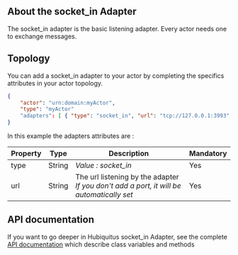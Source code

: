 ## About the socket_in Adapter

The socket_in adapter is the basic listening adapter. Every actor needs one to exchange messages.

## Topology

You can add a socket_in adapter to your actor by completing the specifics attributes in your actor topology.

```json
{
    "actor": "urn:domain:myActor",
    "type": "myActor"
    "adapters": [ { "type": "socket_in", "url": "tcp://127.0.0.1:3993" } ],
}
```

In this example the adapters attributes are :

<table>
    <thead>
        <tr>
            <th>Property</th>
            <th>Type</th>
            <th>Description</th>
            <th>Mandatory</th>
        </tr>
    </thead>
    <tbody>
        <tr>
            <td>type</td>
            <td>String</td>
            <td><em>Value : socket_in</em></td>
            <td>Yes</td>
        </tr>
        <tr>
            <td>url</td>
            <td>String</td>
            <td>
                The url listening by the adapter
                <em>If you don't add a port, it will be automatically set</em>
            </td>
            <td>Yes</td>
        </tr>
    </tbody>
</table>


## API documentation

If you want to go deeper in Hubiquitus socket_in Adapter, see the complete [API documentation](http://coffeedoc.info/github/hubiquitus/hubiquitus/master/) which describe class variables and methods
